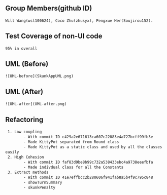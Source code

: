 ## Group Members(github ID)
    Will Wang(wsl100624), Coco Zhu(zhusyx), Pengxue Her(Soujirou152).

## Test Coverage of non-UI code 
    95% in overall 

## UML (Before)
    ![UML-before](SkunkAppUML.png)

## UML (After)
    ![UML-after](UML-after.png)

## Refactoring
     1. Low coupling 
            - With commit ID c429a2e671613ca607c22083e4a727bcff99fb3e
            - Made KittyPot separated from Round class
            - Made KittyPot as a static class and used by all the classes easily
     2. High Cohesion
            - With commit ID faf83d9be8b99c732a538433ebc4a9738eeefbfa
            - Made indivdual class for all the Constants
     3. Extract methods
            - With commit ID 41e7effbcc2b280606f941fab8a5b4f9c795c848
            - showTurnSummary
            - skunkPenalty
